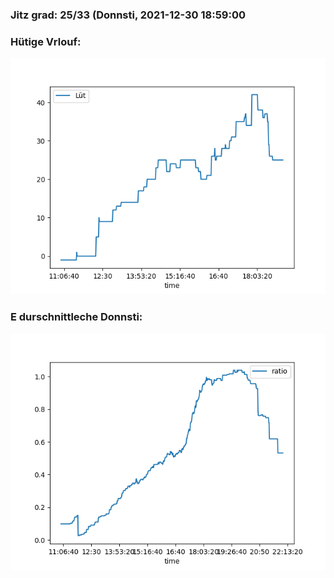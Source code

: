 ### Jitz grad: 25/33 (Donnsti, 2021-12-30 18:59:00

### Hütige Vrlouf:
![Graph](Today.png)

### E durschnittleche Donnsti:
![Graph](Donnsti.png)